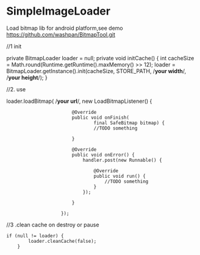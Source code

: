 SimpleImageLoader
=================

Load bitmap lib for android platform,see demo https://github.com/washpan/BitmapTool.git

//1 init

private BitmapLoader loader = null;
private void initCache() {
		int cacheSize = Math.round(Runtime.getRuntime().maxMemory() >> 12);
		loader = BitmapLoader.getInstance().init(cacheSize, STORE_PATH, /**your width**/, /**your height**/);
	}

//2. use

loader.loadBitmap(
						/**your url**/, new LoadBitmapListener() {

							@Override
							public void onFinish(
									final SafeBitmap bitmap) {
									//TODO something
							
							}

							@Override
							public void onError() {
								handler.post(new Runnable() {

									@Override
									public void run() {
										//TODO something
									}
								});

							}

						});

//3 .clean cache on destroy or pause

	if (null != loader) {
			loader.cleanCache(false);
		}
			
